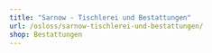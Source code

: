 ```yaml
---
title: "Sarnow - Tischlerei und Bestattungen"
url: /osloss/sarnow-tischlerei-und-bestattungen/
shop: Bestattungen
---
```

